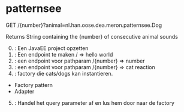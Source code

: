 # patternsee


GET /{number}?animal=nl.han.oose.dea.meron.patternsee.Dog

Returns String containing the {number} 
of consecutive animal sounds


0. : Een JavaEE project opzetten
1. : Een endpoint te maken / => hello world
2. : een endpoint voor pathparam /{number} => number
3. : een endpoint voor pathparam /{number} => cat reaction
4. : factory die cats/dogs kan instantieren.
  * Factory pattern
  * Adapter
5. : Handel het query parameter af en lus hem door naar de factory
